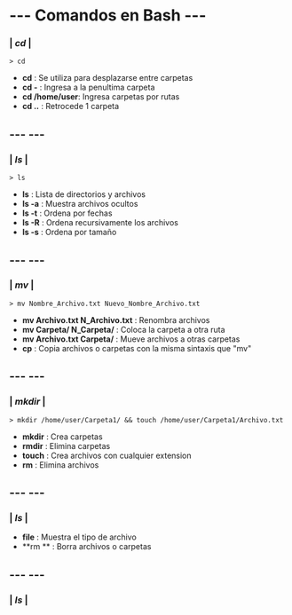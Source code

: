 # --- Comandos en Bash ---
###  |  *cd*  |
    > cd
    
- **cd**   : Se utiliza para desplazarse entre carpetas
- **cd -** : Ingresa a la penultima carpeta
- **cd /home/user**: Ingresa carpetas por rutas
- **cd ..** : Retrocede 1 carpeta

## ---                ---
###  | *ls*  |
    > ls

- **ls** : Lista de directorios y archivos 
- **ls -a** : Muestra archivos ocultos
- **ls -t** : Ordena por fechas 
- **ls -R** : Ordena recursivamente los archivos 
- **ls -s** : Ordena por tamaño


## ---                ---
###  | *mv*  |
    > mv Nombre_Archivo.txt Nuevo_Nombre_Archivo.txt

- **mv Archivo.txt N_Archivo.txt** : Renombra archivos
- **mv Carpeta/ N_Carpeta/** : Coloca la carpeta a otra ruta
- **mv Archivo.txt Carpeta/** : Mueve archivos a otras carpetas
- **cp** : Copia archivos o carpetas con la misma sintaxis que "mv"
  
## ---                ---
###  | *mkdir* |
    > mkdir /home/user/Carpeta1/ && touch /home/user/Carpeta1/Archivo.txt

- **mkdir** : Crea carpetas
- **rmdir** : Elimina carpetas 
- **touch** : Crea archivos con cualquier extension
- **rm** : Elimina archivos


## ---                ---
###  | *ls*  |

- **file** : Muestra el tipo de archivo
- **rm ** : Borra archivos o carpetas

## ---                ---
###  | *ls*  |



